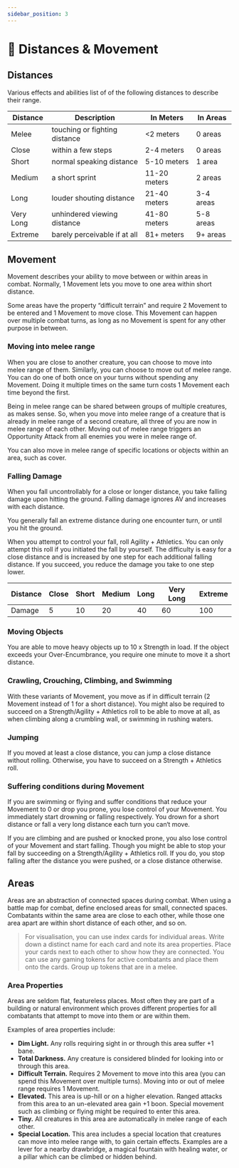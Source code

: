 ```yaml
---
sidebar_position: 3
---
```


# 📏 Distances & Movement

## Distances

Various effects and abilities list of of the following distances to describe their range.

| Distance | Description | In Meters | In Areas |
| --- | --- | --- | --- |
| Melee | touching or fighting distance | <2 meters | 0 areas |
| Close | within a few steps | 2-4 meters | 0 areas |
| Short | normal speaking distance | 5-10 meters | 1 area |
| Medium | a short sprint | 11-20 meters | 2 areas |
| Long | louder shouting distance | 21-40 meters | 3-4 areas |
| Very Long | unhindered viewing distance | 41-80 meters | 5-8 areas |
| Extreme | barely perceivable if at all | 81+ meters | 9+ areas |

## Movement

Movement describes your ability to move between or within areas in combat. Normally, 1 Movement lets you move to one area within short distance.

Some areas have the property “difficult terrain” and require 2 Movement to be entered and 1 Movement to move close. This Movement can happen over multiple combat turns, as long as no Movement is spent for any other purpose in between.

### Moving into melee range

When you are close to another creature, you can choose to move into melee range of them. Similarly, you can choose to move out of melee range. You can do one of both once on your turns without spending any Movement. Doing it multiple times on the same turn costs 1 Movement each time beyond the first.

Being in melee range can be shared between groups of multiple creatures, as makes sense. So, when you move into melee range of a creature that is already in melee range of a second creature, all three of you are now in melee range of each other. Moving out of melee range triggers an Opportunity Attack from all enemies you were in melee range of.

You can also move in melee range of specific locations or objects within an area, such as cover.

### Falling Damage

When you fall uncontrollably for a close or longer distance, you take falling damage upon hitting the ground. Falling damage ignores AV and increases with each distance.

You generally fall an extreme distance during one encounter turn, or until you hit the ground.

When you attempt to control your fall, roll Agility + Athletics. You can only attempt this roll if you initiated the fall by yourself. The difficulty is easy for a close distance and is increased by one step for each additional falling distance. If you succeed, you reduce the damage you take to one step lower.

| Distance | Close | Short | Medium | Long | Very Long | Extreme |
| --- | --- | --- | --- | --- | --- | --- |
| Damage | 5 | 10 | 20 | 40 | 60 | 100 |

### **Moving Objects**

You are able to move heavy objects up to 10 x Strength in load. If the object exceeds your Over-Encumbrance, you require one minute to move it a short distance.

### Crawling, Crouching, Climbing, and Swimming

With these variants of Movement, you move as if in difficult terrain (2 Movement instead of 1 for a short distance). You might also be required to succeed on a Strength/Agility + Athletics roll to be able to move at all, as when climbing along a crumbling wall, or swimming in rushing waters.

### Jumping

If you moved at least a close distance, you can jump a close distance without rolling. Otherwise, you have to succeed on a Strength + Athletics roll.

### Suffering conditions during Movement

If you are swimming or flying and suffer conditions that reduce your Movement to 0 or drop you prone, you lose control of your Movement. You immediately start drowning or falling respectively. You drown for a short distance or fall a very long distance each turn you can‘t move.

If you are climbing and are pushed or knocked prone, you also lose control of your Movement and start falling. Though you might be able to stop your fall by succeeding on a Strength/Agility + Athletics roll. If you do, you stop falling after the distance you were pushed, or a close distance otherwise.

## Areas

Areas are an abstraction of connected spaces during combat. When using a battle map for combat, define enclosed areas for small, connected spaces. Combatants within the same area are close to each other, while those one area apart are within short distance of each other, and so on.

> For visualisation, you can use index cards for individual areas. Write down a distinct name for each card and note its area properties. Place your cards next to each other to show how they are connected. You can use any gaming tokens for active combatants and place them onto the cards. Group up tokens that are in a melee.
> 

### Area Properties

Areas are seldom flat, featureless places. Most often they are part of a building or natural environment which proves different properties for all combatants that attempt to move into them or are within them.

Examples of area properties include:

- **Dim Light.** Any rolls requiring sight in or through this area suffer +1 bane.
- **Total Darkness.** Any creature is considered blinded for looking into or through this area.
- **Difficult Terrain.** Requires 2 Movement to move into this area (you can spend this Movement over multiple turns). Moving into or out of melee range requires 1 Movement.
- **Elevated.** This area is up-hill or on a higher elevation. Ranged attacks from this area to an un-elevated area gain +1 boon. Special movement such as climbing or flying might be required to enter this area.
- **Tiny.** All creatures in this area are automatically in melee range of each other.
- **Special Location.** This area includes a special location that creatures can move into melee range with, to gain certain effects. Examples are a lever for a nearby drawbridge, a magical fountain with healing water, or a pillar which can be climbed or hidden behind.